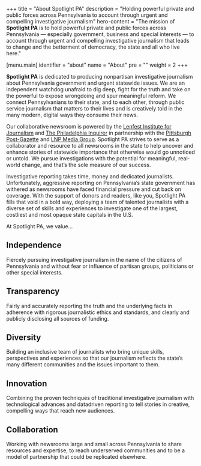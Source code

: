 +++
title = "About Spotlight PA"
description = "Holding powerful private and public forces across Pennsylvania to account through urgent and compelling investigative journalism"
hero-content = "The mission of **Spotlight PA** is to hold powerful private and public forces across Pennsylvania — especially government, business and special interests — to account through urgent and compelling investigative journalism that leads to change and the betterment of democracy, the state and all who live here."

[menu.main]
    identifier = "about"
    name = "About"
    pre = ""
    weight = 2
+++

<strong class="has-text-primary">Spotlight PA</strong> is dedicated to producing non­partisan investigative journalism about Pennsylvania government and urgent statewide issues. We are an independent watchdog unafraid to dig deep, fight for the truth and take on the powerful to expose wrongdoing and spur meaningful reform. We connect Pennsylvanians to their state, and to each other, through public service journalism that matters to their lives and is creatively told in the many modern, digital ways they consume their news.

Our collaborative newsroom is powered by the [Lenfest Institute for Journalism][lenfest] and [The Philadelphia Inquirer][inky] in partnership with the [Pittsburgh Post­-Gazette][pg] and [LNP Media Group][lnp]. Spotlight PA strives to serve as a collaborator and resource to all newsrooms in the state to help uncover and enhance stories of statewide importance that otherwise would go unnoticed or untold. We pursue investigations with the potential for meaningful, real­world change, and that’s the sole measure of our success.

[lenfest]: https://www.lenfestinstitute.org
[inky]: https://www.inquirer.com
[pg]: https://www.post-gazette.com
[lnp]: https://lnpmediagroup.com

Investigative reporting takes time, money and dedicated journalists. Unfortunately, aggressive reporting on Pennsylvania’s state government has withered as newsrooms have faced financial pressure and cut back on coverage. With the support of donors and readers, like you, Spotlight PA fills that void in a bold way, deploying a team of talented journalists with a diverse set of skills and experiences to investigate one of the largest, costliest and most opaque state capitals in the U.S.

At Spotlight PA, we value...

## Independence
Fiercely pursuing investigative journalism in the name of the citizens of Pennsylvania and without fear or influence of partisan groups, politicians or other special interests.

## Transparency
Fairly and accurately reporting the truth and the underlying facts in adherence with rigorous journalistic ethics and standards, and clearly and publicly disclosing all sources of funding.

## Diversity
Building an inclusive team of journalists who bring unique skills, perspectives and experiences so that our journalism reflects the state’s many different communities and the issues important to them.

## Innovation
Combining the proven techniques of traditional investigative journalism with technological advances and data­driven reporting to tell stories in creative, compelling ways that reach new audiences.

## Collaboration
Working with newsrooms large and small across Pennsylvania to share resources and expertise, to reach underserved communities and to be a model of partnership that could be replicated elsewhere.
